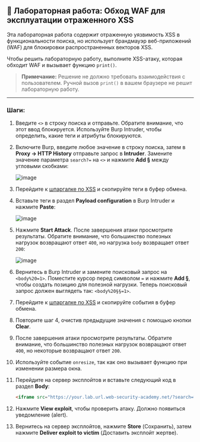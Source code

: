 ## 🧪 Лабораторная работа: Обход WAF для эксплуатации отраженного XSS

Эта лабораторная работа содержит отраженную уязвимость XSS в функциональности поиска, но использует брандмауэр веб-приложений (WAF) для блокировки распространенных векторов XSS.

Чтобы решить лабораторную работу, выполните XSS-атаку, которая обходит WAF и вызывает функцию `print()`.

> **Примечание:** Решение не должно требовать взаимодействия с пользователем. Ручной вызов `print()` в вашем браузере не решит лабораторную работу.

---

### Шаги:

1. Введите `<>` в строку поиска и отправьте. Обратите внимание, что этот ввод блокируется. Используйте Burp Intruder, чтобы определить, какие теги и атрибуты блокируются.

2. Включите Burp, введите любое значение в строку поиска, затем в **Proxy -> HTTP History** отправьте запрос в **Intruder**. Замените значение параметра `search?=` на `<>` и нажмите **Add §** между угловыми скобками:

   ![image](https://github.com/user-attachments/assets/747989b7-2e27-47f8-abb9-bb2c877ea05c)

3. Перейдите к [шпаргалке по XSS](https://portswigger.net/web-security/cross-site-scripting/cheat-sheet) и скопируйте теги в буфер обмена.

4. Вставьте теги в раздел **Payload configuration** в Burp Intruder и нажмите **Paste**:

   ![image](https://github.com/user-attachments/assets/fed749a3-a412-4cb5-9f73-266e3a1d554f)

5. Нажмите **Start Attack**. После завершения атаки просмотрите результаты. Обратите внимание, что большинство полезных нагрузок возвращают ответ `400`, но нагрузка `body` возвращает ответ `200`:

   ![image](https://github.com/user-attachments/assets/b7d6b583-f7ac-4750-b780-1ebbf218f23b)

6. Вернитесь в Burp Intruder и замените поисковый запрос на `<body%20=1>`. Поместите курсор перед символом `=` и нажмите **Add §**, чтобы создать позицию для полезной нагрузки. Теперь поисковый запрос должен выглядеть так: `<body%20§§=1>`.

7. Перейдите к [шпаргалке по XSS](https://portswigger.net/web-security/cross-site-scripting/cheat-sheet) и скопируйте события в буфер обмена.

8. Повторите шаг 4, очистив предыдущие значения с помощью кнопки **Clear**.

9. После завершения атаки просмотрите результаты. Обратите внимание, что большинство полезных нагрузок возвращают ответ `400`, но некоторые возвращают ответ `200`.

10. Используйте событие `onresize`, так как оно вызывает функцию при изменении размера окна.

11. Перейдите на сервер эксплойтов и вставьте следующий код в раздел **Body**:

    ```html
    <iframe src="https://your.lab.url.web-security-academy.net/?search=%22%3E%3Cbody%20onresize=print(document.cookie)%3E" onload=this.style.width='100px'>
    ```

12. Нажмите **View exploit**, чтобы проверить атаку. Должно появиться уведомление (alert).

13. Вернитесь на сервер эксплойтов, нажмите **Store** (Сохранить), затем нажмите **Deliver exploit to victim** (Доставить эксплойт жертве).
